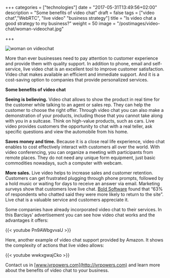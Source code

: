 +++
categories = ["technologies"]
date = "2017-05-31T13:49:56+02:00"
description = "Some benefits of video chat"
draft = false
tags = ["video chat","WebRTC", "live video" "business strategy"]
title = "Is video chat a good strategy to my business?"
weight = 50
image = "/postimages/video-chat/woman-videochat.jpg"

+++

![woman on videochat](/postimages/video-chat/woman-videochat.jpg)

More than ever businesses need to pay attention to customer experience and provide them with quality support. In addition to phone, email and self-service, live video chat is an excellent tool to improve customer satisfaction. Video chat makes available an efficient and immediate support. And it is a cost-saving option to companies that provide personalized services.

**Some benefits of video chat**

**Seeing is believing.** Video chat allows to show the product in real time for the customer while talking to an agent or sales rep. They can help the customer to choose the right offer. Through video chat you can also make a demonstration of your products, including those that you cannot take along with you in a suitcase. Think on high-value products, such as cars. Live video provides customers the opportunity to chat with a real teller, ask specific questions and view the automobile from his home.

**Saves money and time.** Because it is a close real life experience, video chat enables to cost effectively interact with customers all over the world. With video conferencing, you can organize a meeting with participants from remote places. They do not need any unique form equipment, just basic commodities nowadays, such a computer with webcam.

**More sales.** Live video helps to increase sales and customer retention. Customers can get frustrated plugging through phone prompts, followed by a hold music or waiting for days to receive an answer via email. Marketing surveys show that customers love live chat. [Bold Software](https://www.emarketer.com/Article/How-Helpful-Live-Chat/1007235) found that “63% of respondents who chatted said they were more likely to return to the site”. Live chat is a valuable service and customers appreciate it.

Some companies have already incorporated video chat to their services. In this Barclays' advertisement you can see how video chat works and the advantages it offers:

{{< youtube Pn9AWbgvvaU >}}

Here, another example of video chat support provided by Amazon. It shows the complexity of actions that live video allows:

{{< youtube wwkxgwajCko >}}

Contact us in [www.ivrpowers.com](http://ivrpowers.com) and learn more about the benefits of video chat to your business.
 
